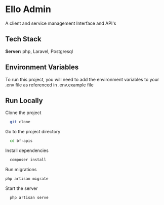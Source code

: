 
# Ello Admin

A client and service management Interface and API's

## Tech Stack

**Server:** php, Laravel, Postgresql

  
## Environment Variables

To run this project, you will need to add the environment variables to your .env file as referenced in .env.example file


## Run Locally

Clone the project

```bash
  git clone 
```

Go to the project directory

```bash
  cd bf-apis
```

Install dependencies

```bash
  composer install
```

Run migrations
```bash
php artisan migrate
```

Start the server

```bash
  php artisan serve
```

  
